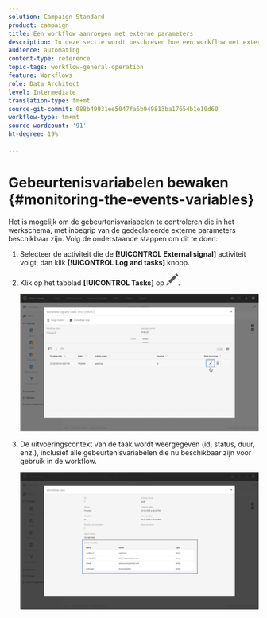 ```yaml
---
solution: Campaign Standard
product: campaign
title: Een workflow aanroepen met externe parameters
description: In deze sectie wordt beschreven hoe een workflow met externe parameters wordt aangeroepen.
audience: automating
content-type: reference
topic-tags: workflow-general-operation
feature: Workflows
role: Data Architect
level: Intermediate
translation-type: tm+mt
source-git-commit: 088b49931ee5047fa6b949813ba17654b1e10d60
workflow-type: tm+mt
source-wordcount: '91'
ht-degree: 19%

---
```



# Gebeurtenisvariabelen bewaken {#monitoring-the-events-variables}

Het is mogelijk om de gebeurtenisvariabelen te controleren die in het werkschema, met inbegrip van de gedeclareerde externe parameters beschikbaar zijn. Volg de onderstaande stappen om dit te doen:

1. Selecteer de activiteit die de **[!UICONTROL External signal]** activiteit volgt, dan klik **[!UICONTROL Log and tasks]** knoop.
1. Klik op het tabblad **[!UICONTROL Tasks]** op ![](assets/edit_darkgrey-24px.png).

   ![](assets/extsignal_monitoring_2.png)

1. De uitvoeringscontext van de taak wordt weergegeven (id, status, duur, enz.), inclusief alle gebeurtenisvariabelen die nu beschikbaar zijn voor gebruik in de workflow.

   ![](assets/extsignal_monitoring_3.png)
